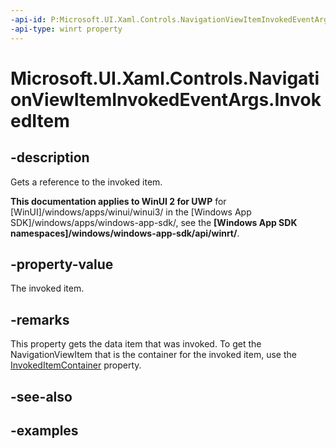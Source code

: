 ```yaml
---
-api-id: P:Microsoft.UI.Xaml.Controls.NavigationViewItemInvokedEventArgs.InvokedItem
-api-type: winrt property
---
```

<!-- Property syntax.
public object InvokedItem { get; }
-->

# Microsoft.UI.Xaml.Controls.NavigationViewItemInvokedEventArgs.InvokedItem


## -description

Gets a reference to the invoked item.


**This documentation applies to WinUI 2 for UWP** for [WinUI]/windows/apps/winui/winui3/ in the [Windows App SDK]/windows/apps/windows-app-sdk/, see the **[Windows App SDK namespaces]/windows/windows-app-sdk/api/winrt/**.

## -property-value

The invoked item.


## -remarks

This property gets the data item that was invoked. To get the NavigationViewItem that is the container for the invoked item, use the [InvokedItemContainer](navigationviewiteminvokedeventargs_invokeditemcontainer.md) property.


## -see-also


## -examples


